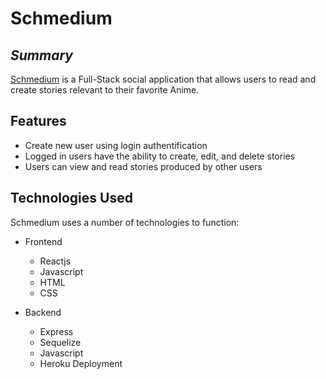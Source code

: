 # Schmedium
## _Summary_

[Schmedium](wikipedia.com "Schmedium") is a Full-Stack social application that allows users to read and create stories relevant to their favorite Anime.

## Features

- Create new user using login authentification
- Logged in users have the ability to create, edit, and delete stories
- Users can view and read stories produced by other users

## Technologies Used

Schmedium uses a number of technologies to function:
- Frontend
    - Reactjs
    - Javascript
    - HTML
    - CSS

- Backend
    - Express
    - Sequelize
    - Javascript
    - Heroku Deployment
